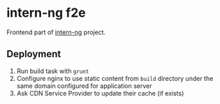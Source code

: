 intern-ng f2e
=============

Frontend part of [intern-ng](https://github.com/shinohane/intern-ng) project.

Deployment
----------

1. Run build task with `grunt`
2. Configure nginx to use static content from `build` directory
   under the same domain configured for application server
3. Ask CDN Service Provider to update their cache (if exists)

